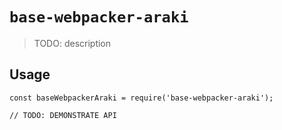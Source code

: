# `base-webpacker-araki`

> TODO: description

## Usage

```
const baseWebpackerAraki = require('base-webpacker-araki');

// TODO: DEMONSTRATE API
```
